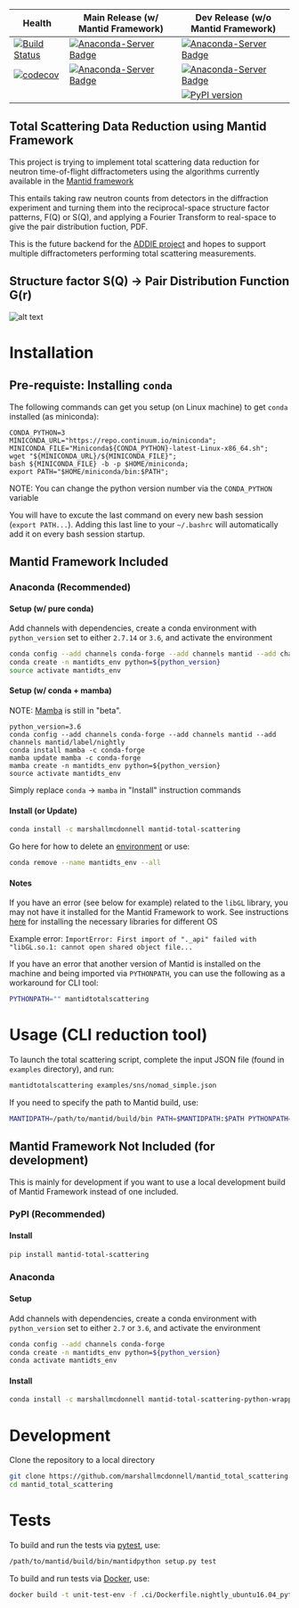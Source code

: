 | Health | Main Release (w/ Mantid Framework) | Dev Release (w/o Mantid Framework) |
|--------|------------------------------------|------------------------------------|
|[![Build Status](https://img.shields.io/endpoint.svg?url=https%3A%2F%2Factions-badge.atrox.dev%2Fneutrons%2Fmantid_total_scattering%2Fbadge%3Fref%3Dmaster&style=plastic)](https://actions-badge.atrox.dev/neutrons/mantid_total_scattering/goto?ref=master)  | [![Anaconda-Server Badge](https://anaconda.org/marshallmcdonnell/mantid-total-scattering/badges/version.svg)](https://anaconda.org/marshallmcdonnell/mantid-total-scattering) | [![Anaconda-Server Badge](https://anaconda.org/marshallmcdonnell/mantid-total-scattering-python-wrapper/badges/version.svg)](https://anaconda.org/marshallmcdonnell/mantid-total-scattering-python-wrapper) |
| [![codecov](https://codecov.io/gh/neutrons/mantid_total_scattering/branch/master/graph/badge.svg)](https://codecov.io/gh/neutrons/mantid_total_scattering) | [![Anaconda-Server Badge](https://anaconda.org/marshallmcdonnell/mantid-total-scattering/badges/platforms.svg)](https://anaconda.org/marshallmcdonnell/mantid-total-scattering) | [![Anaconda-Server Badge](https://anaconda.org/marshallmcdonnell/mantid-total-scattering-python-wrapper/badges/platforms.svg)](https://anaconda.org/marshallmcdonnell/mantid-total-scattering-python-wrapper) |
| |  | [![PyPI version](https://badge.fury.io/py/mantid-total-scattering.svg)](https://badge.fury.io/py/mantid-total-scattering) |

Total Scattering Data Reduction using Mantid Framework
-----------------------------------------------------------

This project is trying to implement total scattering data reduction for neutron time-of-flight diffractometers using the algorithms currently available in the [Mantid framework](https://github.com/mantidproject/mantid)

This entails taking raw neutron counts from detectors in the diffraction experiment and turning them into the reciprocal-space structure factor patterns, F(Q) or S(Q), and applying a Fourier Transform to real-space to give the pair distribution fuction, PDF.

This is the future backend for the [ADDIE project](https://github.com/neutrons/addie) and hopes to support multiple diffractometers performing total scattering measurements.

Structure factor S(Q) -> Pair Distribution Function G(r)
-----------------------------------------------------------
![alt text](https://raw.githubusercontent.com/marshallmcdonnell/mantid_total_scattering/master/images/sofq_to_gofr.png)

Installation
===========================================================

Pre-requiste: Installing `conda`
---------------------------------
The following commands can get you setup (on Linux machine) to get `conda` installed (as miniconda):
```
CONDA_PYTHON=3
MINICONDA_URL="https://repo.continuum.io/miniconda";
MINICONDA_FILE="Miniconda${CONDA_PYTHON}-latest-Linux-x86_64.sh";
wget "${MINICONDA_URL}/${MINICONDA_FILE}";
bash ${MINICONDA_FILE} -b -p $HOME/miniconda;
export PATH="$HOME/miniconda/bin:$PATH";
```

NOTE: You can change the python version number via the `CONDA_PYTHON` variable

You will have to excute the last command on every new bash session (`export PATH...`).
Adding this last line to your `~/.bashrc` will automatically add it on every bash session startup.

Mantid Framework Included
-----------------------------------------------------------

### Anaconda (Recommended)

#### Setup (w/ pure conda)

Add channels with dependencies, create a conda environment with `python_version` set to either `2.7.14` or `3.6`, and activate the environment

```bash
conda config --add channels conda-forge --add channels mantid --add channels mantid/label/nightly
conda create -n mantidts_env python=${python_version}
source activate mantidts_env
```

#### Setup (w/ conda + mamba)

NOTE: [Mamba](https://github.com/QuantStack/mamba) is still in "beta". 

```
python_version=3.6
conda config --add channels conda-forge --add channels mantid --add channels mantid/label/nightly
conda install mamba -c conda-forge
mamba update mamba -c conda-forge
mamba create -n mantidts_env python=${python_version}
source activate mantidts_env
```

Simply replace `conda` -> `mamba` in "Install" instruction commands

#### Install (or Update)

```bash
conda install -c marshallmcdonnell mantid-total-scattering
```

Go here for how to delete an [environment](https://docs.conda.io/projects/conda/en/latest/user-guide/tasks/manage-environments.html#removing-an-environment) or use:

```bash
conda remove --name mantidts_env --all
```

#### Notes

If you have an error (see below for example) related to the `libGL` library, you may not have it installed for the Mantid Framework to work. See instructions [here](https://github.com/mantidproject/conda-recipes/#gl-and-glu-libs) for installing the necessary libraries for different OS

Example error:
`ImportError: First import of "._api" failed with "libGL.so.1: cannot open shared object file...`

If you have an error that another version of Mantid is installed on the machine and being imported via `PYTHONPATH`, you can use the following as a workaround for CLI tool:

```bash
PYTHONPATH="" mantidtotalscattering
```

Usage (CLI reduction tool)
===========================================================

To launch the total scattering script, complete the input JSON file (found in `examples` directory), and run:

```bash
mantidtotalscattering examples/sns/nomad_simple.json
```

If you need to specify the path to Mantid build, use:
```bash
MANTIDPATH=/path/to/mantid/build/bin PATH=$MANTIDPATH:$PATH PYTHONPATH=$MANTIDPATH:$PATH mantidtotalscattering <json input>
```

Mantid Framework Not Included (for development)
-----------------------------------------------------------

This is mainly for development if you want to use a local development build of Mantid Framework instead of one included.

### PyPI (Recommended)

#### Install

```bash
pip install mantid-total-scattering
```

### Anaconda 

#### Setup

Add channels with dependencies, create a conda environment with `python_version` set to either `2.7` or `3.6`, and activate the environment

```bash
conda config --add channels conda-forge
conda create -n mantidts_env python=${python_version}
conda activate mantidts_env
```

#### Install

```bash
conda install -c marshallmcdonnell mantid-total-scattering-python-wrapper
```

Development
===========================================================

Clone the repository to a local directory

```bash
git clone https://github.com/marshallmcdonnell/mantid_total_scattering.git
cd mantid_total_scattering
```

Tests
===========================================================
To build and run the tests via [pytest](https://docs.pytest.org), use:
```bash
/path/to/mantid/build/bin/mantidpython setup.py test
```

To build and run tests via [Docker](https://docs.docker.com/), use:

```bash
docker build -t unit-test-env -f .ci/Dockerfile.nightly_ubuntu16.04_python3 . && docker run -t unit-test-env /bin/bash -c "mantidpython -m pytest"
```
